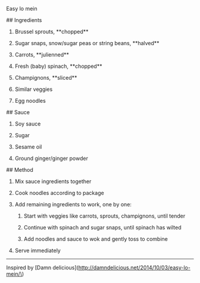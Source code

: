 Easy lo mein



\#\# Ingredients

1. Brussel sprouts, \*\*chopped\*\*

2. Sugar snaps, snow/sugar peas or string beans, \*\*halved\*\*

3. Carrots, \*\*julienned\*\*

4. Fresh \(baby\) spinach, \*\*chopped\*\*

5. Champignons, \*\*sliced\*\*

6. Similar veggies

7. Egg noodles



\#\# Sauce



1. Soy sauce

2. Sugar

3. Sesame oil

4. Ground ginger/ginger powder



\#\# Method

1. Mix sauce ingredients together

2. Cook noodles according to package

3. Add remaining ingredients to work, one by one:

    1. Start with veggies like carrots, sprouts, champignons, until tender

    2. Continue with spinach and sugar snaps, until spinach has wilted

    3. Add noodles and sauce to wok and gently toss to combine

4. Serve immediately



----



Inspired by \[Damn delicious\]\(http://damndelicious.net/2014/10/03/easy-lo-mein/\)



